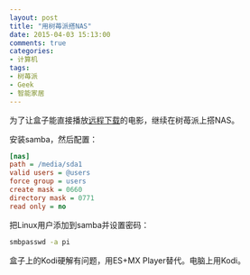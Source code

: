 ```yaml
---
layout: post
title: "用树苺派搭NAS"
date: 2015-04-03 15:13:00
comments: true
categories:
- 计算机
tags:
- 树苺派
- Geek
- 智能家居
---
```


为了让盒子能直接播放[远程下载](/post/remote-downloading-with-raspberry-pi/)的电影，继续在树苺派上搭NAS。

安装samba，然后配置：

```ini /etc/samba/smb.conf
[nas]
path = /media/sda1
valid users = @users
force group = users
create mask = 0660
directory mask = 0771
read only = no
```

把Linux用户添加到samba并设置密码：

```bash
smbpasswd -a pi
```

盒子上的Kodi硬解有问题，用ES+MX Player替代。电脑上用Kodi。
